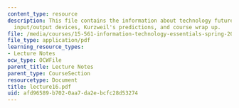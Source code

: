 ```yaml
---
content_type: resource
description: This file contains the information about technology futures, communications,
  input/output devices, Kurzweil's predictions, and course wrap up.
file: /media/courses/15-561-information-technology-essentials-spring-2005/afd96589b7020aa7da2ebcfc28d53274_lecture16.pdf
file_type: application/pdf
learning_resource_types:
- Lecture Notes
ocw_type: OCWFile
parent_title: Lecture Notes
parent_type: CourseSection
resourcetype: Document
title: lecture16.pdf
uid: afd96589-b702-0aa7-da2e-bcfc28d53274
---
```

